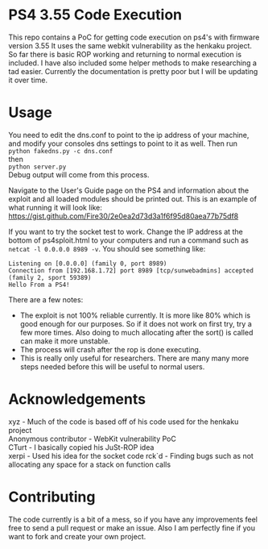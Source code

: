 PS4 3.55 Code Execution
==============
This repo contains a PoC for getting code execution on ps4's with firmware version 3.55 It uses the same webkit vulnerability as the henkaku project. So far there is basic ROP working and returning to normal execution is included. I have also included some helper methods to make researching a tad easier. Currently the documentation is pretty poor but I will  be updating it over time.

Usage
==============
You need to edit the dns.conf to point to the ip address of your machine, and modify your consoles dns settings to point to it as well. Then run  
`python fakedns.py -c dns.conf`  
then  
`python server.py`  
Debug output will come from this process.  

Navigate to the User's Guide page on the PS4 and information about the exploit and all loaded modules should be printed out. This is an example of what running it will look like:
https://gist.github.com/Fire30/2e0ea2d73d3a1f6f95d80aea77b75df8

If you want to try the socket test to work. Change the IP address at the bottom of ps4sploit.html to your computers and run a command such as `netcat -l 0.0.0.0 8989 -v`. You should see something like:
```
Listening on [0.0.0.0] (family 0, port 8989)
Connection from [192.168.1.72] port 8989 [tcp/sunwebadmins] accepted (family 2, sport 59389)
Hello From a PS4!
```

There are a few notes:
* The exploit is not 100% reliable currently. It is more like 80% which is good enough for our purposes. So if it does not work on first try, try a few more times. Also doing to much allocating after the sort() is called can make it more unstable.
* The process will crash after the rop is done executing.
* This is really only useful for researchers. There are many many more steps needed before this will be useful to normal users.

Acknowledgements
================
xyz - Much of the code is based off of his code used for the henkaku project  
Anonymous contributor - WebKit vulnerability PoC  
CTurt - I basically copied his JuSt-ROP idea  
xerpi - Used his idea for the socket code
rck\`d - Finding bugs such as not allocating any space for a stack on function calls


Contributing
================
The code currently is a bit of a mess, so if you have any improvements feel free to send a pull request or make an issue. Also I am perfectly fine if you want to fork and create your own project.
